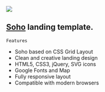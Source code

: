 <img src="preview/view.jpg">

## [Soho](https://sohoo.vercel.app/) landing template. ##


```
Features
```

- Soho based on CSS Grid Layout
- Clean and creative landing design
- HTML5, CSS3, jQuery, SVG icons 
- Google Fonts and Map
- Fully responsive layout
- Compatible with modern browsers

